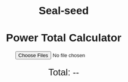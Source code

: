# Seal-seed
<!DOCTYPE html>
<html lang="en">
<head>
  <meta charset="UTF-8">
  <title>Power Total Calculator</title>
  <script src="https://cdn.jsdelivr.net/npm/tesseract.js@2.1.4/dist/tesseract.min.js"></script>
  <style>
    body {
      font-family: sans-serif;
      text-align: center;
      margin-top: 40px;
    }
    #result {
      margin-top: 20px;
      font-size: 24px;
    }
  </style>
</head>
<body>
  <h1>Power Total Calculator</h1>
  <input type="file" id="imageInput" multiple accept="image/*">
  <div id="result">Total: --</div>

  <script>
    const input = document.getElementById('imageInput');
    const result = document.getElementById('result');

    input.addEventListener('change', async () => {
      const files = Array.from(input.files);
      let total = 0;

      for (const file of files) {
        const image = URL.createObjectURL(file);
        const { data: { text } } = await Tesseract.recognize(image, 'eng');
        const numbers = text.match(/\d{1,3}(?:,\d{3})+/g) || [];

        numbers.forEach(num => {
          const cleaned = parseInt(num.replace(/,/g, ''), 10);
          if (!isNaN(cleaned)) total += cleaned;
        });
      }

      result.textContent = `Total: ${total.toLocaleString()}`;
    });
  </script>
</body>
</html>
